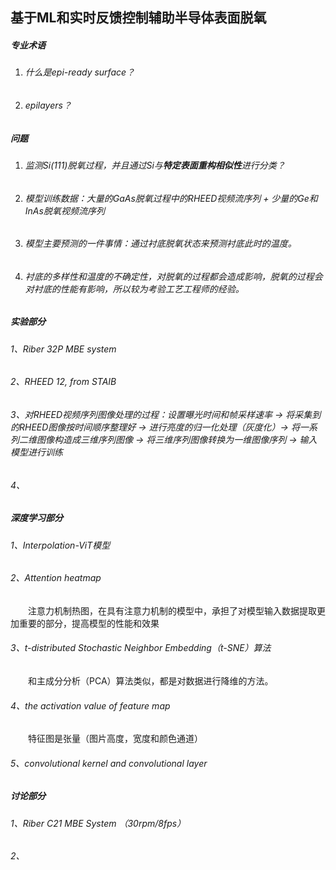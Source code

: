 ## 基于ML和实时反馈控制辅助半导体表面脱氧

##### 专业术语

1. ###### 什么是epi-ready surface？		
2. ###### epilayers？

##### 问题

1. ###### 监测Si(111)脱氧过程，并且通过Si与**特定表面重构相似性**进行分类？
2. ###### 模型训练数据：大量的GaAs脱氧过程中的RHEED视频流序列 + 少量的Ge和InAs脱氧视频流序列
3. ###### 模型主要预测的一件事情：通过衬底脱氧状态来预测衬底此时的温度。
4. ###### 衬底的多样性和温度的不确定性，对脱氧的过程都会造成影响，脱氧的过程会对衬底的性能有影响，所以较为考验工艺工程师的经验。

##### 实验部分

###### 1、Riber 32P MBE system

###### 2、RHEED 12, from STAIB

###### 3、对RHEED视频序列图像处理的过程：设置曝光时间和帧采样速率 → 将采集到的RHEED图像按时间顺序整理好 → 进行亮度的归一化处理（灰度化）→ 将一系列二维图像构造成三维序列图像 → 将三维序列图像转换为一维图像序列 → 输入模型进行训练

###### 4、

##### 深度学习部分

###### 1、Interpolation-ViT模型

###### 2、Attention heatmap

&emsp;&emsp;注意力机制热图，在具有注意力机制的模型中，承担了对模型输入数据提取更加重要的部分，提高模型的性能和效果

###### 3、t-distributed Stochastic Neighbor Embedding（t-SNE）算法

&emsp;&emsp;和主成分分析（PCA）算法类似，都是对数据进行降维的方法。

###### 4、the activation value of feature map

&emsp;&emsp;特征图是张量（图片高度，宽度和颜色通道）

###### 5、convolutional kernel and convolutional layer



##### 讨论部分

###### 1、Riber C21 MBE System （30rpm/8fps）

###### 2、
